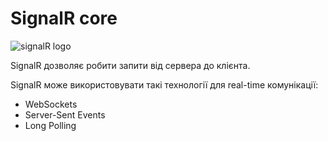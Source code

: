 <h1>SignalR core</h1>

![signalR logo](https://img.stackshare.io/service/4013/SignalR-logo.png)

SignalR дозволяє робити запити від сервера до клієнта.

SignalR може використовувати такі технології для real-time комунікації:
  * WebSockets
  * Server-Sent Events
  * Long Polling
